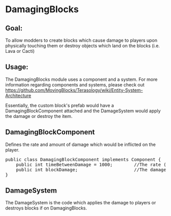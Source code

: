 # DamagingBlocks

## Goal: 
To allow modders to create blocks which cause damage to players upon physically touching them or destroy objects which land on the blocks (i.e. Lava or Cacti)

## Usage:

The DamagingBlocks module uses a component and a system. For more information regarding components and systems, please check out https://github.com/MovingBlocks/Terasology/wiki/Entity-System-Architecture

Essentially, the custom block's prefab would have a DamagingBlockComponent attached and the DamageSystem would apply the damage or destroy the item.

## DamagingBlockComponent

Defines the rate and amount of damage which would be inflicted on the player.

<pre>
public class DamagingBlockComponent implements Component {
    public int timeBetweenDamage = 1000;        //The rate (value in milliseconds) at which the damage is inflicted
    public int blockDamage;                     //The damage the block inflicts to the player
}
</pre>

## DamageSystem

The DamageSystem is the code which applies the damage to players or destroys blocks if on DamagingBlocks.
